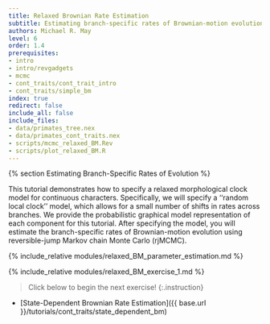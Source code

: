 ```yaml
---
title: Relaxed Brownian Rate Estimation
subtitle: Estimating branch-specific rates of Brownian-motion evolution
authors: Michael R. May
level: 6
order: 1.4
prerequisites:
- intro
- intro/revgadgets
- mcmc
- cont_traits/cont_trait_intro
- cont_traits/simple_bm
index: true
redirect: false
include_all: false
include_files:
- data/primates_tree.nex
- data/primates_cont_traits.nex
- scripts/mcmc_relaxed_BM.Rev
- scripts/plot_relaxed_BM.R
---
```


{% section Estimating Branch-Specific Rates of Evolution %}

This tutorial demonstrates how to specify a relaxed morphological clock model for continuous characters. Specifically, we will specify a ‘‘random local clock’’ model, which allows for a small number of shifts in rates across branches. We provide the probabilistic graphical model representation of each component for this tutorial. After specifying the model, you will estimate the branch-specific rates of Brownian-motion evolution using reversible-jump Markov chain Monte Carlo (rjMCMC).

{% include_relative modules/relaxed_BM_parameter_estimation.md %}

{% include_relative modules/relaxed_BM_exercise_1.md %}



>Click below to begin the next exercise!
{:.instruction}

* [State-Dependent Brownian Rate Estimation]({{ base.url }}/tutorials/cont_traits/state_dependent_bm)

